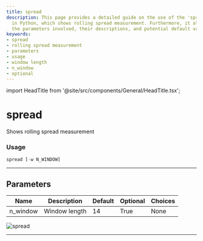 ```yaml
---
title: spread
description: This page provides a detailed guide on the use of the 'spread' function
  in Python, which shows rolling spread measurement. Furthermore, it also presents
  the parameters involved, their descriptions, and potential default values.
keywords:
- spread
- rolling spread measurement
- parameters
- usage
- window length
- n_window
- optional
---
```


import HeadTitle from '@site/src/components/General/HeadTitle.tsx';

<HeadTitle title="spread - Qa - Economy - Reference | OpenBB Terminal Docs" />

# spread

Shows rolling spread measurement

### Usage

```python
spread [-w N_WINDOW]
```

---

## Parameters

| Name | Description | Default | Optional | Choices |
| ---- | ----------- | ------- | -------- | ------- |
| n_window | Window length | 14 | True | None |

![spread](https://user-images.githubusercontent.com/46355364/154308406-f20812a4-fa04-4937-b8de-dc27042f7462.png)

---
